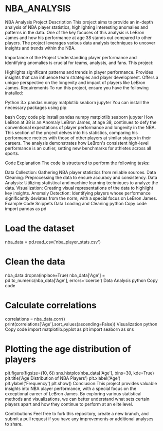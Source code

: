 # NBA_ANALYSIS

NBA Analysis
Project Description
This project aims to provide an in-depth analysis of NBA player statistics, highlighting interesting anomalies and patterns in the data. One of the key focuses of this analysis is LeBron James and how his performance at age 38 stands out compared to other players. The project leverages various data analysis techniques to uncover insights and trends within the NBA.

Importance of the Project
Understanding player performance and identifying anomalies is crucial for teams, analysts, and fans. This project:

Highlights significant patterns and trends in player performance.
Provides insights that can influence team strategies and player development.
Offers a unique perspective on the longevity and impact of players like LeBron James.
Requirements
To run this project, ensure you have the following installed:

Python 3.x
pandas
numpy
matplotlib
seaborn
jupyter
You can install the necessary packages using pip:

bash
Copy code
pip install pandas numpy matplotlib seaborn jupyter
How LeBron at 38 is an Anomaly
LeBron James, at age 38, continues to defy the conventional expectations of player performance and longevity in the NBA. This section of the project delves into his statistics, comparing his performance metrics with those of other players at similar stages in their careers. The analysis demonstrates how LeBron's consistent high-level performance is an outlier, setting new benchmarks for athletes across all sports.

Code Explanation
The code is structured to perform the following tasks:

Data Collection: Gathering NBA player statistics from reliable sources.
Data Cleaning: Preprocessing the data to ensure accuracy and consistency.
Data Analysis: Utilizing statistical and machine learning techniques to analyze the data.
Visualization: Creating visual representations of the data to highlight key insights.
Anomaly Detection: Identifying players whose performance significantly deviates from the norm, with a special focus on LeBron James.
Example Code Snippets
Data Loading and Cleaning
python
Copy code
import pandas as pd

# Load the dataset
nba_data = pd.read_csv('nba_player_stats.csv')

# Clean the data
nba_data.dropna(inplace=True)
nba_data['Age'] = pd.to_numeric(nba_data['Age'], errors='coerce')
Data Analysis
python
Copy code
# Calculate correlations
correlations = nba_data.corr()
print(correlations['Age'].sort_values(ascending=False))
Visualization
python
Copy code
import matplotlib.pyplot as plt
import seaborn as sns

# Plotting the age distribution of players
plt.figure(figsize=(10, 6))
sns.histplot(nba_data['Age'], bins=30, kde=True)
plt.title('Age Distribution of NBA Players')
plt.xlabel('Age')
plt.ylabel('Frequency')
plt.show()
Conclusion
This project provides valuable insights into NBA player performance, with a special focus on the exceptional career of LeBron James. By exploring various statistical methods and visualizations, we can better understand what sets certain players apart and how they continue to perform at an elite level.

Contributions
Feel free to fork this repository, create a new branch, and submit a pull request if you have any improvements or additional analyses to share.
